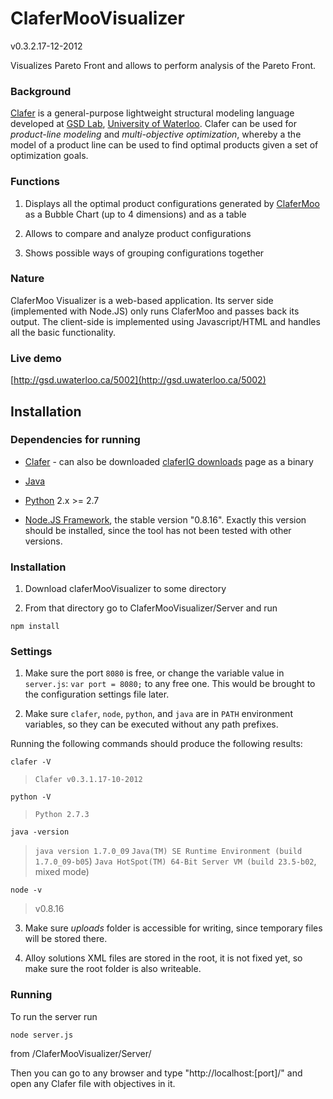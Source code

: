 ClaferMooVisualizer
===================
v0.3.2.17-12-2012

Visualizes Pareto Front and allows to perform analysis of the Pareto Front.

### Background

[Clafer](http://clafer.org) is a general-purpose lightweight structural modeling language developed at [GSD Lab](http://gsd.uwaterloo.ca/), [University of Waterloo](http://uwaterloo.ca). Clafer can be used for *product-line modeling* and *multi-objective optimization*, whereby a the model of a product line can be used to find optimal products given a set of optimization goals. 

### Functions

1. Displays all the optimal product configurations generated by [ClaferMoo](https://github.com/gsdlab/claferMooStandalone) as a Bubble Chart (up to 4 dimensions) and as a table

2. Allows to compare and analyze product configurations

3. Shows possible ways of grouping configurations together  

### Nature

ClaferMoo Visualizer is a web-based application. Its server side (implemented with Node.JS) only runs ClaferMoo and passes back its output.
The client-side is implemented using Javascript/HTML and handles all the basic functionality.

### Live demo

[http://gsd.uwaterloo.ca/5002](http://gsd.uwaterloo.ca/5002)

Installation
------------

### Dependencies for running

* [Clafer](https://github.com/gsdlab/clafer.git) - can also be downloaded [claferIG downloads](https://github.com/gsdlab/claferig/downloads) page as a binary

* [Java](http://www.oracle.com/technetwork/java/javase/downloads/jdk7-downloads-1880260.html)

* [Python](http://www.python.org/getit/) 2.x >= 2.7 

* [Node.JS Framework](http://nodejs.org/download/), the stable version "0.8.16". Exactly this version should be installed, since the tool has not been tested with other versions.

### Installation

1. Download claferMooVisualizer to some directory

2. From that directory go to ClaferMooVisualizer/Server and run 
	
 `npm install`

### Settings

1. Make sure the port `8080` is free, or change the variable value in `server.js`:
`var port = 8080;` to any free one. This would be brought to the configuration settings file later.

2. Make sure `clafer`, `node`, `python`, and `java` are in `PATH` environment variables, so they can be executed without any path prefixes.

Running the following commands should produce the following results:

`clafer -V` 

> `Clafer v0.3.1.17-10-2012`

`python -V`

> `Python 2.7.3`

`java -version`

> `java version 1.7.0_09`
> `Java(TM) SE Runtime Environment (build 1.7.0_09-b05`)
> `Java HotSpot(TM) 64-Bit Server VM (build 23.5-b02`, mixed mode)

`node -v`

>v0.8.16


3. Make sure *uploads* folder is accessible for writing, since temporary files will be stored there.

4. Alloy solutions XML files are stored in the root, it is not fixed yet, so make sure the root folder is also writeable.

### Running

To run the server run
	
`node server.js`
 
from /ClaferMooVisualizer/Server/

Then you can go to any browser and type "http://localhost:[port]/" and open any Clafer file with objectives in it.
